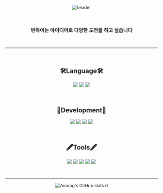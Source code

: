   <div align="center">
 
 ![header](https://capsule-render.vercel.app/api?type=Waving&color=auto&height=300&section=header&text=Im%20SeoHyun&fontSize=80)
 

 
   &nbsp;
### 번뜩이는 아이디어로 다양한 도전을 하고 싶습니다

  &nbsp;

---

<!--
**Seohyen/Seohyen** is a ✨ _special_ ✨ repository because its `README.md` (this file) appears on your GitHub profile.

Here are some ideas to get you started:

- 🔭 I’m currently working on ...
- 🌱 I’m currently learning ...
- 👯 I’m looking to collaborate on ...
- 🤔 I’m looking for help with ...
- 💬 Ask me about ...
- 📫 How to reach me: ...
- 😄 Pronouns: ...
- ⚡ Fun fact: ...
-->


 
&nbsp;
## 🛠Language🛠
<img src="https://img.shields.io/badge/C++-00599C?style=for-the-badge&logo=cplusplus&logoColor=white">
<img src="https://img.shields.io/badge/C%23-000000?style=for-the-badge&logo=Csharp&logoColor=white">
<img src="https://img.shields.io/badge/C-A8B9CC?style=for-the-badge&logo=C&logoColor=white"> 
 
&nbsp;
 


## 🔨Development🔨
<img src="https://img.shields.io/badge/Unity-A8bfcc?style=for-the-badge&logo=Unity&logoColor=white">
<img src="https://img.shields.io/badge/Visual Studio-5C2D91?style=for-the-badge&logo=Visual Studio&logoColor=white">
<img src="https://img.shields.io/badge/Sourcetree-0052CC?style=for-the-badge&logo=Sourcetree&logoColor=white">
<img src="https://img.shields.io/badge/Gitfork-0052CC?style=for-the-badge&logo=Gitfork&logoColor=white">
  
&nbsp;
## 🖋Tools🖋
<img src="https://img.shields.io/badge/Word-2B579A?style=for-the-badge&logo=Microsoft Word&logoColor=white">
<img src="https://img.shields.io/badge/PPT-B7472A?style=for-the-badge&logo=Microsoft PowerPoint&logoColor=white">
<img src="https://img.shields.io/badge/Excel-217346?style=for-the-badge&logo=Microsoft Excel&logoColor=white">
<img src="https://img.shields.io/badge/Photoshop-31A8FF?style=for-the-badge&logo=Adobe Photoshop&logoColor=white">
<img src="https://img.shields.io/badge/Illustrator-FF9A00?style=for-the-badge&logo=Adobe Illustrator&logoColor=white">

&nbsp;


---

![Anurag's GitHub stats](https://github-readme-stats.vercel.app/api?username=Seohyen&show_icons=true&theme=radical)
 d
 </div>
 
